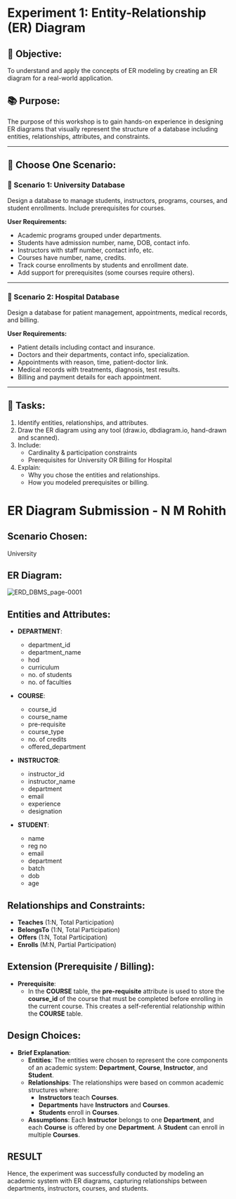 # Experiment 1: Entity-Relationship (ER) Diagram

## 🎯 Objective:
To understand and apply the concepts of ER modeling by creating an ER diagram for a real-world application.

## 📚 Purpose:
The purpose of this workshop is to gain hands-on experience in designing ER diagrams that visually represent the structure of a database including entities, relationships, attributes, and constraints.

---

## 🧪 Choose One Scenario:

### 🔹 Scenario 1: University Database
Design a database to manage students, instructors, programs, courses, and student enrollments. Include prerequisites for courses.

**User Requirements:**
- Academic programs grouped under departments.
- Students have admission number, name, DOB, contact info.
- Instructors with staff number, contact info, etc.
- Courses have number, name, credits.
- Track course enrollments by students and enrollment date.
- Add support for prerequisites (some courses require others).

---

### 🔹 Scenario 2: Hospital Database
Design a database for patient management, appointments, medical records, and billing.

**User Requirements:**
- Patient details including contact and insurance.
- Doctors and their departments, contact info, specialization.
- Appointments with reason, time, patient-doctor link.
- Medical records with treatments, diagnosis, test results.
- Billing and payment details for each appointment.

---

## 📝 Tasks:
1. Identify entities, relationships, and attributes.
2. Draw the ER diagram using any tool (draw.io, dbdiagram.io, hand-drawn and scanned).
3. Include:
   - Cardinality & participation constraints
   - Prerequisites for University OR Billing for Hospital
4. Explain:
   - Why you chose the entities and relationships.
   - How you modeled prerequisites or billing.

# ER Diagram Submission - N M Rohith

## Scenario Chosen:

University 

## ER Diagram:

![ERD_DBMS_page-0001](https://github.com/user-attachments/assets/153a0b87-0d3e-49ba-a1aa-280637bcc7d0)

## Entities and Attributes:

- **DEPARTMENT**:  
  - department_id  
  - department_name  
  - hod  
  - curriculum  
  - no. of students  
  - no. of faculties  

- **COURSE**:  
  - course_id  
  - course_name  
  - pre-requisite  
  - course_type  
  - no. of credits  
  - offered_department  

- **INSTRUCTOR**:  
  - instructor_id  
  - instructor_name  
  - department  
  - email  
  - experience  
  - designation  

- **STUDENT**:  
  - name  
  - reg no  
  - email  
  - department  
  - batch  
  - dob  
  - age
 
## Relationships and Constraints:

- **Teaches** (1:N, Total Participation)  
- **BelongsTo** (1:N, Total Participation)  
- **Offers** (1:N, Total Participation)  
- **Enrolls** (M:N, Partial Participation)  

## Extension (Prerequisite / Billing):
- **Prerequisite**:  
  - In the **COURSE** table, the **pre-requisite** attribute is used to store the **course_id** of the course that must be completed before enrolling in the current course. This creates a self-referential relationship within the **COURSE** table.

## Design Choices:

- **Brief Explanation**:  
  - **Entities**: The entities were chosen to represent the core components of an academic system: **Department**, **Course**, **Instructor**, and **Student**.
  - **Relationships**: The relationships were based on common academic structures where:
    - **Instructors** teach **Courses**.
    - **Departments** have **Instructors** and **Courses**.
    - **Students** enroll in **Courses**.
  - **Assumptions**: Each **Instructor** belongs to one **Department**, and each **Course** is offered by one **Department**. A **Student** can enroll in multiple **Courses**.
    
## RESULT

Hence, the experiment was successfully conducted by modeling an academic system with ER diagrams, capturing relationships between departments, instructors, courses, and students.
